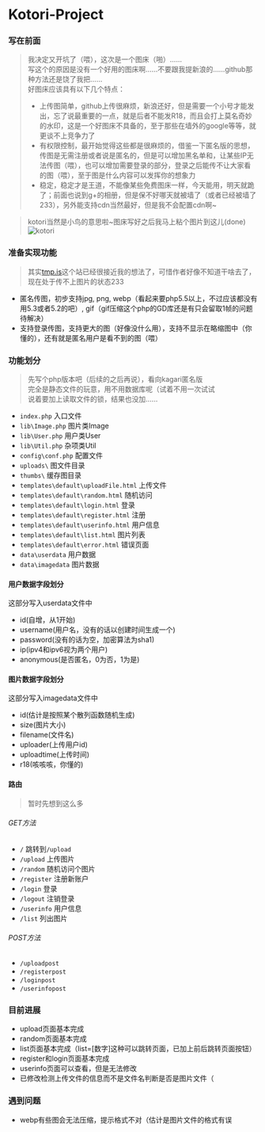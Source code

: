 # Kotori-Project

### 写在前面

>我决定又开坑了（喂），这次是一个图床（啪）……    
>写这个的原因是没有一个好用的图床啊……不要跟我提新浪的……github那种方法还是饶了我把……    
>好图床应该具有以下几个特点：    
>* 上传图简单，github上传很麻烦，新浪还好，但是需要一个小号才能发出，忘了说最重要的一点，就是后者不能发R18，而且会打上莫名奇妙的水印，这是一个好图床不具备的，至于那些在墙外的google等等，就更谈不上竞争力了    
>* 有权限控制，最开始觉得这些都是很麻烦的，借鉴一下匿名版的思想，传图是无需注册或者说是匿名的，但是可以增加黑名单和，让某些IP无法传图（喂），也可以增加需要登录的部分，登录之后能传不让大家看的图（喂），至于图是什么内容可以发挥你的想象力    
>* 稳定，稳定才是王道，不能像某些免费图床一样，今天能用，明天就跪了；前面也说到g+的相册，但是保不好哪天就被墙了（或者已经被墙了233），另外能支持cdn当然最好，但是我不会配置cdn啊~   
 
>kotori当然是小鸟的意思啦~图床写好之后我马上粘个图片到这儿(done)    
>![kotori](http://imghost.chenhai.net/uploads/c8f74e2c57d9abc3d6892cf08415f228.jpg)    

### 准备实现功能

>其实[tmp.is](http://tmp.is)这个站已经很接近我的想法了，可惜作者好像不知道干啥去了，现在处于传不上图片的状态233    

* 匿名传图，初步支持jpg, png, webp（看起来要php5.5以上，不过应该都没有用5.3或者5.2的吧）, gif（gif压缩这个php的GD库还是有只会留取1帧的问题待解决）
* 支持登录传图，支持更大的图（好像没什么用），支持不显示在略缩图中（你懂的），还有就是匿名用户是看不到的图（喂）

### 功能划分
>先写个php版本吧（后续的之后再说），看向kagari匿名版    
>完全是静态文件的玩意，用不用数据库呢（试着不用一次试试    
>说着要加上读取文件的锁，结果也没加……    

* `index.php` 入口文件
* `lib\Image.php` 图片类Image
* `lib\User.php` 用户类User
* `lib\Util.php` 杂项类Util
* `config\conf.php` 配置文件
* `uploads\` 图文件目录
* `thumbs\` 缓存图目录
* `templates\default\uploadFile.html` 上传文件
* `templates\default\random.html` 随机访问
* `templates\default\login.html` 登录
* `templates\default\register.html` 注册
* `templates\default\userinfo.html` 用户信息
* `templates\default\list.html` 图片列表 
* `templates\default\error.html` 错误页面
* `data\userdata` 用户数据
* `data\imagedata` 图片数据

#### 用户数据字段划分

这部分写入userdata文件中    

* id(自增，从1开始)
* username(用户名，没有的话以创建时间生成一个)
* password(没有的话为空，加密算法为sha1)
* ip(ipv4和ipv6视为两个用户)
* anonymous(是否匿名，0为否，1为是)

#### 图片数据字段划分

这部分写入imagedata文件中

* id(估计是按照某个散列函数随机生成)
* size(图片大小)
* filename(文件名)
* uploader(上传用户id)
* uploadtime(上传时间)
* r18(咳咳咳，你懂的)

#### 路由

>暂时先想到这么多    

###### GET方法

* `/` 跳转到`/upload`
* `/upload` 上传图片
* `/random` 随机访问个图片
* `/register` 注册新账户
* `/login` 登录
* `/logout` 注销登录
* `/userinfo` 用户信息
* `/list` 列出图片


###### POST方法

* `/uploadpost`
* `/registerpost`
* `/loginpost`
* `/userinfopost`

### 目前进展

* upload页面基本完成
* random页面基本完成
* list页面基本完成（list=[数字]这种可以跳转页面，已加上前后跳转页面按钮）    
* register和login页面基本完成
* userinfo页面可以查看，但是无法修改      
* 已修改检测上传文件的信息而不是文件名判断是否是图片文件（      

### 遇到问题

* webp有些图会无法压缩，提示格式不对（估计是图片文件的格式有误
